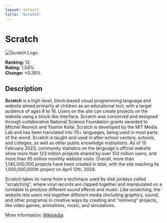 ```yaml
---
layout: default
title: "Scratch"
---
```

# Scratch

![Scratch Logo](https://upload.wikimedia.org/wikipedia/commons/thumb/0/0d/Scratch_3.0_editor.png/500px-Scratch_3.0_editor.png)

**Ranking:** 12  
**Rating:** 1.54%  
**Change:** +0.36%

## Description

<p class="mw-empty-elt">
</p>

<p class="mw-empty-elt">
</p>

<p><b>Scratch</b> is a high-level, block-based visual programming language and website aimed primarily at children as an educational tool, with a target audience of ages 8 to 16. Users on the site can create projects on the website using a block-like interface. Scratch was conceived and designed through collaborative National Science Foundation grants awarded to Mitchel Resnick and Yasmin Kafai. Scratch is developed by the MIT Media Lab and has been translated into 70+ languages, being used in most parts of the world. Scratch is taught and used in after-school centers, schools, and colleges, as well as other public knowledge institutions. As of 15 February 2023, community statistics on the language's official website show more than 123 million projects shared by over 103 million users, and more than 95 million monthly website visits. Overall, more than 1,140,000,000 projects have been created in total, with the site reaching its 1,000,000,000th project on April 12th, 2024.
</p><p>Scratch takes its name from a technique used by disk jockeys called "scratching", where vinyl records are clipped together and manipulated on a turntable to produce different sound effects and music. Like scratching, the website lets users mix together different media (including graphics, sound, and other programs) in creative ways by creating and "remixing" projects, like video games, animations, music, and simulations.
</p>

More information: [Wikipedia](https://en.wikipedia.org/wiki/Scratch_(programming_language))
